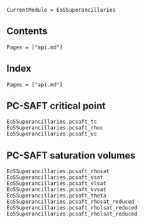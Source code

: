 ```@meta
CurrentModule = EoSSuperancillaries
```

## Contents

```@contents
Pages = ["api.md"]
```

## Index

```@index
Pages = ["api.md"]
```

## PC-SAFT critical point
```@docs
EoSSuperancillaries.pcsaft_tc
EoSSuperancillaries.pcsaft_rhoc
EoSSuperancillaries.pcsaft_vc

```

## PC-SAFT saturation volumes
```@docs
EoSSuperancillaries.pcsaft_rhosat
EoSSuperancillaries.pcsaft_vsat
EoSSuperancillaries.pcsaft_vlsat
EoSSuperancillaries.pcsaft_vvsat
EoSSuperancillaries.pcsaft_theta
EoSSuperancillaries.pcsaft_rhosat_reduced
EoSSuperancillaries.pcsaft_rholsat_reduced
EoSSuperancillaries.pcsaft_rholsat_reduced
```
